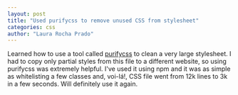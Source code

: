 ```yaml
---
layout: post
title: "Used purifycss to remove unused CSS from stylesheet"
categories: css
author: "Laura Rocha Prado"
---
```


Learned how to use a tool called [purifycss](https://github.com/purifycss/purifycss) to clean a very large stylesheet. I had to copy only partial styles from this file to a different website, so using purifycss was extremely helpful. I've used it using npm and it was as simple as whitelisting a few classes and, voi-lá!, CSS file went from 12k lines to 3k in a few seconds. Will definitely use it again.


